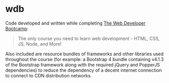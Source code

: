 # wdb
Code developed and written while completing [The Web Developer Bootcamp](https://www.udemy.com/course/the-web-developer-bootcamp/):

> The only course you need to learn web development - HTML, CSS, JS, Node, and More!

Also included are resource bundles of frameworks and other libraries used throughout the course (for example: a Bootstrap 4 bundle containing v4.1.3 of the Bootstrap framework along with the required jQuery and PopperJS dependencies) to reduce the dependency of a decent internet connection to connect to CDN distribution networks.
